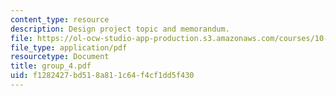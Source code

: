 ```yaml
---
content_type: resource
description: Design project topic and memorandum.
file: https://ol-ocw-studio-app-production.s3.amazonaws.com/courses/10-491-integrated-chemical-engineering-ii-spring-2006/f1282427bd518a811c64f4cf1dd5f430_group_4.pdf
file_type: application/pdf
resourcetype: Document
title: group_4.pdf
uid: f1282427-bd51-8a81-1c64-f4cf1dd5f430
---
```

